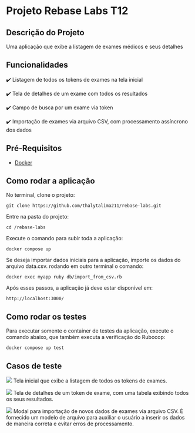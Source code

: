 # Projeto Rebase Labs T12

## Descrição do Projeto
Uma aplicação que exibe a listagem de exames médicos e seus detalhes

## Funcionalidades
✔️ Listagem de todos os tokens de exames na tela inicial

✔️ Tela de detalhes de um exame com todos os resultados

✔️ Campo de busca por um exame via token

✔️ Importação de exames via arquivo CSV, com processamento assíncrono dos dados

## Pré-Requisitos
- [Docker](https://docs.docker.com/get-docker/)

## Como rodar a aplicação
No terminal, clone o projeto:
```
git clone https://github.com/thalytalima211/rebase-labs.git
```

Entre na pasta do projeto:
```
cd /rebase-labs
```

Execute o comando para subir toda a aplicação:
```
docker compose up
```

Se deseja importar dados iniciais para a aplicação, importe os dados do arquivo data.csv. rodando em outro terminal o comando:
```
docker exec myapp ruby db/import_from_csv.rb
```

Após esses passos, a aplicação já deve estar disponível em:
```
http://localhost:3000/
```

## Como rodar os testes
Para executar somente o container de testes da aplicação, execute o comando abaixo, que também executa a verificação do Rubocop:
```
docker compose up test
```

## Casos de teste
![](https://github.com/user-attachments/assets/829591a5-3717-49b2-bd68-a4a184631654)
Tela inicial que exibe a listagem de todos os tokens de exames.

![](https://github.com/user-attachments/assets/7c82db41-7343-40ee-817c-03ae7024ab9d)
Tela de detalhes de um token de exame, com uma tabela exibindo todos os seus resultados.

![](https://github.com/user-attachments/assets/68d839fb-eba6-4080-9202-b3dc14d9ac9a)
Modal para importação de novos dados de exames via arquivo CSV. É fornecido um modelo de arquivo para auxiliar o usuário a inserir os dados de maneira correta e evitar erros de processamento.

